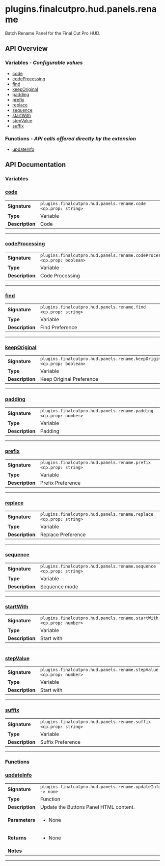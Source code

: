 # plugins.finalcutpro.hud.panels.rename

Batch Rename Panel for the Final Cut Pro HUD.

## API Overview
### **Variables** - _Configurable values_
 * [code](#code)
 * [codeProcessing](#codeprocessing)
 * [find](#find)
 * [keepOriginal](#keeporiginal)
 * [padding](#padding)
 * [prefix](#prefix)
 * [replace](#replace)
 * [sequence](#sequence)
 * [startWith](#startwith)
 * [stepValue](#stepvalue)
 * [suffix](#suffix)

### **Functions** - _API calls offered directly by the extension_
 * [updateInfo](#updateinfo)


## API Documentation

### Variables


### [code](#code)

|                                             |                                                                                     |
| --------------------------------------------|-------------------------------------------------------------------------------------|
| **Signature**                               | `plugins.finalcutpro.hud.panels.rename.code <cp.prop: string>`                                                                    |
| **Type**                                    | Variable                                                                     |
| **Description**                             | Code                                                                     |

---

### [codeProcessing](#codeprocessing)

|                                             |                                                                                     |
| --------------------------------------------|-------------------------------------------------------------------------------------|
| **Signature**                               | `plugins.finalcutpro.hud.panels.rename.codeProcessing <cp.prop: boolean>`                                                                    |
| **Type**                                    | Variable                                                                     |
| **Description**                             | Code Processing                                                                     |

---

### [find](#find)

|                                             |                                                                                     |
| --------------------------------------------|-------------------------------------------------------------------------------------|
| **Signature**                               | `plugins.finalcutpro.hud.panels.rename.find <cp.prop: string>`                                                                    |
| **Type**                                    | Variable                                                                     |
| **Description**                             | Find Preference                                                                     |

---

### [keepOriginal](#keeporiginal)

|                                             |                                                                                     |
| --------------------------------------------|-------------------------------------------------------------------------------------|
| **Signature**                               | `plugins.finalcutpro.hud.panels.rename.keepOriginal <cp.prop: boolean>`                                                                    |
| **Type**                                    | Variable                                                                     |
| **Description**                             | Keep Original Preference                                                                     |

---

### [padding](#padding)

|                                             |                                                                                     |
| --------------------------------------------|-------------------------------------------------------------------------------------|
| **Signature**                               | `plugins.finalcutpro.hud.panels.rename.padding <cp.prop: number>`                                                                    |
| **Type**                                    | Variable                                                                     |
| **Description**                             | Padding                                                                     |

---

### [prefix](#prefix)

|                                             |                                                                                     |
| --------------------------------------------|-------------------------------------------------------------------------------------|
| **Signature**                               | `plugins.finalcutpro.hud.panels.rename.prefix <cp.prop: string>`                                                                    |
| **Type**                                    | Variable                                                                     |
| **Description**                             | Prefix Preference                                                                     |

---

### [replace](#replace)

|                                             |                                                                                     |
| --------------------------------------------|-------------------------------------------------------------------------------------|
| **Signature**                               | `plugins.finalcutpro.hud.panels.rename.replace <cp.prop: string>`                                                                    |
| **Type**                                    | Variable                                                                     |
| **Description**                             | Replace Preference                                                                     |

---

### [sequence](#sequence)

|                                             |                                                                                     |
| --------------------------------------------|-------------------------------------------------------------------------------------|
| **Signature**                               | `plugins.finalcutpro.hud.panels.rename.sequence <cp.prop: string>`                                                                    |
| **Type**                                    | Variable                                                                     |
| **Description**                             | Sequence mode                                                                     |

---

### [startWith](#startwith)

|                                             |                                                                                     |
| --------------------------------------------|-------------------------------------------------------------------------------------|
| **Signature**                               | `plugins.finalcutpro.hud.panels.rename.startWith <cp.prop: number>`                                                                    |
| **Type**                                    | Variable                                                                     |
| **Description**                             | Start with                                                                     |

---

### [stepValue](#stepvalue)

|                                             |                                                                                     |
| --------------------------------------------|-------------------------------------------------------------------------------------|
| **Signature**                               | `plugins.finalcutpro.hud.panels.rename.stepValue <cp.prop: number>`                                                                    |
| **Type**                                    | Variable                                                                     |
| **Description**                             | Start with                                                                     |

---

### [suffix](#suffix)

|                                             |                                                                                     |
| --------------------------------------------|-------------------------------------------------------------------------------------|
| **Signature**                               | `plugins.finalcutpro.hud.panels.rename.suffix <cp.prop: string>`                                                                    |
| **Type**                                    | Variable                                                                     |
| **Description**                             | Suffix Preference                                                                     |

---
### Functions


### [updateInfo](#updateinfo)

|                                             |                                                                                     |
| --------------------------------------------|-------------------------------------------------------------------------------------|
| **Signature**                               | `plugins.finalcutpro.hud.panels.rename.updateInfo() -> none`                                                                    |
| **Type**                                    | Function                                                                     |
| **Description**                             | Update the Buttons Panel HTML content.                                                                     |
| **Parameters**                              | <ul><li>None</li></ul> |
| **Returns**                                 | <ul><li>None</li></ul>          |
| **Notes**                                   | <ul></ul>                |

---
